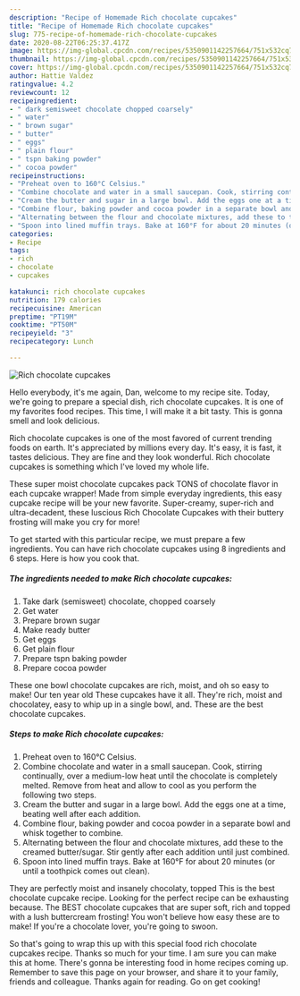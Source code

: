 ```yaml
---
description: "Recipe of Homemade Rich chocolate cupcakes"
title: "Recipe of Homemade Rich chocolate cupcakes"
slug: 775-recipe-of-homemade-rich-chocolate-cupcakes
date: 2020-08-22T06:25:37.417Z
image: https://img-global.cpcdn.com/recipes/5350901142257664/751x532cq70/rich-chocolate-cupcakes-recipe-main-photo.jpg
thumbnail: https://img-global.cpcdn.com/recipes/5350901142257664/751x532cq70/rich-chocolate-cupcakes-recipe-main-photo.jpg
cover: https://img-global.cpcdn.com/recipes/5350901142257664/751x532cq70/rich-chocolate-cupcakes-recipe-main-photo.jpg
author: Hattie Valdez
ratingvalue: 4.2
reviewcount: 12
recipeingredient:
- " dark semisweet chocolate chopped coarsely"
- " water"
- " brown sugar"
- " butter"
- " eggs"
- " plain flour"
- " tspn baking powder"
- " cocoa powder"
recipeinstructions:
- "Preheat oven to 160°C Celsius."
- "Combine chocolate and water in a small saucepan. Cook, stirring continually, over a medium-low heat until the chocolate is completely melted. Remove from heat and allow to cool as you perform the following two steps."
- "Cream the butter and sugar in a large bowl. Add the eggs one at a time, beating well after each addition."
- "Combine flour, baking powder and cocoa powder in a separate bowl and whisk together to combine."
- "Alternating between the flour and chocolate mixtures, add these to the creamed butter/sugar. Stir gently after each addition until just combined."
- "Spoon into lined muffin trays. Bake at 160°F for about 20 minutes (or until a toothpick comes out clean)."
categories:
- Recipe
tags:
- rich
- chocolate
- cupcakes

katakunci: rich chocolate cupcakes 
nutrition: 179 calories
recipecuisine: American
preptime: "PT19M"
cooktime: "PT50M"
recipeyield: "3"
recipecategory: Lunch

---
```



![Rich chocolate cupcakes](https://img-global.cpcdn.com/recipes/5350901142257664/751x532cq70/rich-chocolate-cupcakes-recipe-main-photo.jpg)

Hello everybody, it's me again, Dan, welcome to my recipe site. Today, we're going to prepare a special dish, rich chocolate cupcakes. It is one of my favorites food recipes. This time, I will make it a bit tasty. This is gonna smell and look delicious.

Rich chocolate cupcakes is one of the most favored of current trending foods on earth. It's appreciated by millions every day. It's easy, it is fast, it tastes delicious. They are fine and they look wonderful. Rich chocolate cupcakes is something which I've loved my whole life.

These super moist chocolate cupcakes pack TONS of chocolate flavor in each cupcake wrapper! Made from simple everyday ingredients, this easy cupcake recipe will be your new favorite. Super-creamy, super-rich and ultra-decadent, these luscious Rich Chocolate Cupcakes with their buttery frosting will make you cry for more!


To get started with this particular recipe, we must prepare a few ingredients. You can have rich chocolate cupcakes using 8 ingredients and 6 steps. Here is how you cook that.

<!--inarticleads1-->

##### The ingredients needed to make Rich chocolate cupcakes:

1. Take  dark (semisweet) chocolate, chopped coarsely
1. Get  water
1. Prepare  brown sugar
1. Make ready  butter
1. Get  eggs
1. Get  plain flour
1. Prepare  tspn baking powder
1. Prepare  cocoa powder


These one bowl chocolate cupcakes are rich, moist, and oh so easy to make! Our ten year old These cupcakes have it all. They&#39;re rich, moist and chocolatey, easy to whip up in a single bowl, and. These are the best chocolate cupcakes. 

<!--inarticleads2-->

##### Steps to make Rich chocolate cupcakes:

1. Preheat oven to 160°C Celsius.
1. Combine chocolate and water in a small saucepan. Cook, stirring continually, over a medium-low heat until the chocolate is completely melted. Remove from heat and allow to cool as you perform the following two steps.
1. Cream the butter and sugar in a large bowl. Add the eggs one at a time, beating well after each addition.
1. Combine flour, baking powder and cocoa powder in a separate bowl and whisk together to combine.
1. Alternating between the flour and chocolate mixtures, add these to the creamed butter/sugar. Stir gently after each addition until just combined.
1. Spoon into lined muffin trays. Bake at 160°F for about 20 minutes (or until a toothpick comes out clean).


They are perfectly moist and insanely chocolaty, topped This is the best chocolate cupcake recipe. Looking for the perfect recipe can be exhausting because. The BEST chocolate cupcakes that are super soft, rich and topped with a lush buttercream frosting! You won&#39;t believe how easy these are to make! If you&#39;re a chocolate lover, you&#39;re going to swoon. 

So that's going to wrap this up with this special food rich chocolate cupcakes recipe. Thanks so much for your time. I am sure you can make this at home. There's gonna be interesting food in home recipes coming up. Remember to save this page on your browser, and share it to your family, friends and colleague. Thanks again for reading. Go on get cooking!
